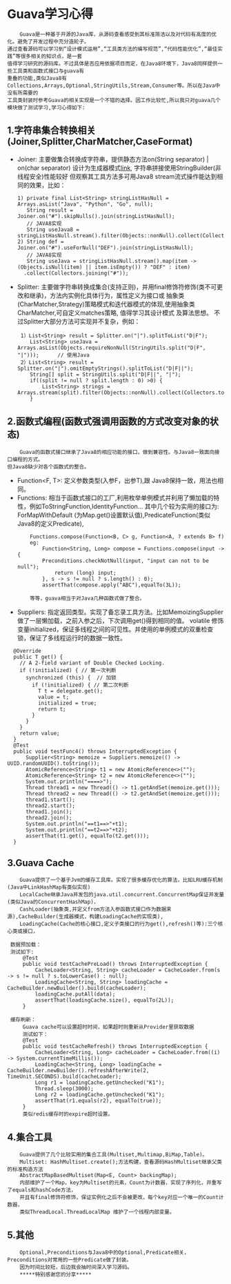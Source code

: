 # Guava学习心得
		Guava是一种基于开源的Java库，从源码查看感受到其标准简洁以及对代码有高度的优化。避免了开发过程中充分造轮子。
	通过查看源码可以学习到“设计模式运用”,“工具类方法的编写规范”,“代码性能优化”,“最佳实践”等很多相关的知识点，是一套
	值得学习研究的源码库。不过具体是否应用依据项目而定，在Java8环境下，Java8同样提供一些工具类和函数式接口与guava有
	重叠的功能,类似Java8有Collections,Arrays,Optional,StringUtils,Stream,Consumer等。所以在Java中没有所需要的
	工具类封装时参考Guava的相关实现是一个不错的选择。因工作比较忙,所以我只对guava几个模块做了测试学习,学习心得如下:

## 1.字符串集合转换相关(Joiner,Splitter,CharMatcher,CaseFormat)
  - Joiner: 主要做集合转换成字符串，提供静态方法on(String separator) | on(char separator) 
		  设计为生成器模式[link](https://projectlombok.org/api/lombok/experimental/Builder.html),
		  字符串拼接使用StringBuilder(非线程安全)性能较好
		  但观察其工具方法多可用Java8 stream流式操作能达到相同的效果，比如：
	```text
    1) private final List<String> stringListHasNull = Arrays.asList("Java", "Python", "Go", null);
       String result = Joiner.on("#").skipNulls().join(stringListHasNull);
       // JAVA8实现
       String useJava8 = stringListHasNull.stream().filter(Objects::nonNull).collect(Collectors.joining("#")); 
    2) String def = Joiner.on("#").useForNull("DEF").join(stringListHasNull);
       // JAVA8实现
       String useJava = stringListHasNull.stream().map(item -> (Objects.isNull(item) || item.isEmpty()) ? "DEF" : item)
      .collect(Collectors.joining("#"));
    ```
  - Splitter: 主要做字符串转换成集合(支持正则)，并用final修饰符修饰(类不可更改和继承)，方法内实例化具体行为，属性定义为接口或
              抽象类(CharMatcher,Strategy)策略模式和迭代器模式的体现,使用抽象类CharMatcher,可自定义matches策略, 值得学习其设计模式
              及算法思想。
              不过Splitter大部分方法可实现并不复杂，例如：
    ```text
     1）List<String> result = Splitter.on("|").splitToList("D|F");
        List<String> useJava = Arrays.asList(Objects.requireNonNull(StringUtils.split("D|F", "|")));      // 使用Java
     2）List<String> result = Splitter.on("|").omitEmptyStrings().splitToList("D|F||");
        String[] split = StringUtils.split("D|F||", "|");
        if((split != null ? split.length : 0) >0) {
            List<String> strings = Arrays.stream(split).filter(Objects::nonNull).collect(Collectors.toList());
        }
    ```
##	2.函数式编程(函数式强调用函数的方式改变对象的状态)
	    Guava的函数式接口继承了Java8的相应功能的接口，做到兼容性。与Java8一致面向接口编程的方式。
	但Java8缺少对各个函数式的整合。
  - Function<F, T>: 定义参数类型(入参F，出参T),跟 Java8保持一致，用法也相同。
  - Functions: 相当于函数式接口的工厂,利用枚举单例模式并利用了懒加载的特性，例如ToStringFunction,IdentityFunction...
			其中几个较为实用的接口为: ForMapWithDefault (为Map.get()设置默认值),PredicateFunction(类似Java8的定义Predicate),
	```text		
        Functions.compose(Function<B, C> g, Function<A, ? extends B> f)
        eg: 
            Function<String, Long> compose = Functions.compose(input -> {
            Preconditions.checkNotNull(input, "input can not to be null");
                return (long) input;
            }, s -> s != null ? s.length() : 0);
            assertThat(compose.apply("ABC"),equalTo(3L));
	     		
	    等等，guava相当于对Java几种函数式做了整合。
	``` 
  -	Suppliers: 指定返回类型。实现了备忘录工具方法。比如MemoizingSupplier做了一层懒加载，之前入参之后，下次调用get()得到相同的值。
	    	volatile 修饰 变量initialized，保证多线程之间的可见性。并使用的单例模式的双重检查锁，保证了多线程运行时的数据一致性。
  ```text
    @Override
    public T get() {
      // A 2-field variant of Double Checked Locking.
      if (!initialized) { // 第一次判断
        synchronized (this) {  // 加锁
          if (!initialized) { // 第二次判断
            T t = delegate.get();
            value = t;
            initialized = true;
            return t;
          }
        }
      }
      return value;
    }
    @Test
    public void testFunc4() throws InterruptedException {
        Supplier<String> memoize = Suppliers.memoize(() -> UUID.randomUUID().toString());
        AtomicReference<String> t1 = new AtomicReference<>("");
        AtomicReference<String> t2 = new AtomicReference<>("");
        System.out.println("====>");
        Thread thread1 = new Thread(() -> t1.getAndSet(memoize.get()));
        Thread thread2 = new Thread(() -> t2.getAndSet(memoize.get()));
        thread1.start();
        thread2.start();
        thread1.join();
        thread2.join();
        System.out.println("==t1==>"+t1);
        System.out.println("==t2==>"+t2);
        assertThat(t1.get(), equalTo(t2.get()));
    }
  ```
       
       
##  3.Guava Cache
        Guava提供了一个基于Jvm的缓存工具库。实现了很多缓存优化的算法，比如LRU缓存机制(Java中LinkHashMap有类似实现)
        LocalCache继承Java并发包的java.util.concurrent.ConcurrentMap保证并发量(类似Java的ConcurrentHashMap)，
        CashLoader(抽象类,并定义from方法入参函数式接口作为数据来源),CacheBuilder(生成器模式，构建LoadingCache的实现类),
        LoadingCache(Cache的核心接口,定义子类接口的行为get(),refresh()等):三个核心类或接口，
   ```text
    数据预加载：
    测试如下:
        @Test
        public void testCachePreLoad() throws InterruptedException {
            CacheLoader<String, String> cacheLoader = CacheLoader.from(s -> s != null ? s.toLowerCase() : null);
            LoadingCache<String, String> loadingCache = CacheBuilder.newBuilder().build(cacheLoader);
            loadingCache.putAll(data);
            assertThat(loadingCache.size(), equalTo(2L));
        }
  
    缓存刷新：
        Guava cache可以设置超时时间，如果超时则重新从Provider里获取数据
        测试如下： 
        @Test
        public void testCacheRefresh() throws InterruptedException {
            CacheLoader<String, Long> cacheLoader = CacheLoader.from((i) -> System.currentTimeMillis());
            LoadingCache<String, Long> loadingCache = CacheBuilder.newBuilder().refreshAfterWrite(2, TimeUnit.SECONDS).build(cacheLoader);
            Long r1 = loadingCache.getUnchecked("K1");
            Thread.sleep(3000);
            Long r2 = loadingCache.getUnchecked("K1");
            assertThat(r1.equals(r2), equalTo(true));
        }
        类似redis缓存时的expire超时设置。
   ```
##  4.集合工具
        Guava提供了几个比较实用的集合工具(Multiset,Multimap,BiMap,Table)。
        Multiset: HashMultiset.create();方法构建，查看源码HashMultiset继承父类的标准构造方法
        AbstractMapBasedMultiset(Map<E, Count> backingMap);
        内部维护了一个Map，key为Multiset的元素，Count为计数器，实现了序列化，并重写了equals和hashCode方法，
        并且有final修饰符修饰，保证实例化之后不会被更改，每个key对应一个唯一的Count计数器，
        类似ThreadLocal.ThreadLocalMap 维护了一个线程内部变量。
##  5.其他
        Optional,Preconditions与Java8中的Optional,Predicate相关，Preconditions对常用的一些Predicate做了封装。
        因为时间比较短，后边我会抽时间深入学习源码。
        *****特别感谢您的分享*****
        

